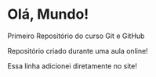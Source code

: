 # Olá, Mundo!
 Primeiro Repositório do curso Git e GitHub
 
Repositório criado durante uma aula online!
 
Essa linha adicionei diretamente no site!
